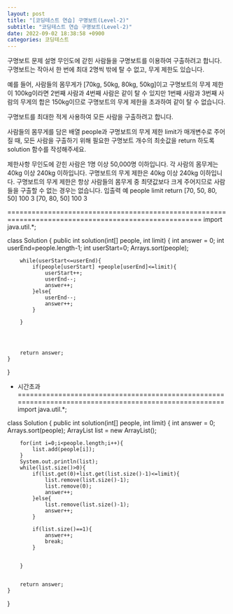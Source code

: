 ```yaml
---
layout: post
title: "[코딩테스트 연습] 구명보트(Level-2)"
subtitle: "코딩테스트 연습 구명보트(Level-2)"
date: 2022-09-02 18:38:58 +0900
categories: 코딩테스트
---
```

구명보트
문제 설명
무인도에 갇힌 사람들을 구명보트를 이용하여 구출하려고 합니다. 구명보트는 작아서 한 번에 최대 2명씩 밖에 탈 수 없고, 무게 제한도 있습니다.

예를 들어, 사람들의 몸무게가 [70kg, 50kg, 80kg, 50kg]이고 구명보트의 무게 제한이 100kg이라면 2번째 사람과 4번째 사람은 같이 탈 수 있지만 1번째 사람과 3번째 사람의 무게의 합은 150kg이므로 구명보트의 무게 제한을 초과하여 같이 탈 수 없습니다.

구명보트를 최대한 적게 사용하여 모든 사람을 구출하려고 합니다.

사람들의 몸무게를 담은 배열 people과 구명보트의 무게 제한 limit가 매개변수로 주어질 때, 모든 사람을 구출하기 위해 필요한 구명보트 개수의 최솟값을 return 하도록 solution 함수를 작성해주세요.

제한사항
무인도에 갇힌 사람은 1명 이상 50,000명 이하입니다.
각 사람의 몸무게는 40kg 이상 240kg 이하입니다.
구명보트의 무게 제한은 40kg 이상 240kg 이하입니다.
구명보트의 무게 제한은 항상 사람들의 몸무게 중 최댓값보다 크게 주어지므로 사람들을 구출할 수 없는 경우는 없습니다.
입출력 예
people	limit	return
[70, 50, 80, 50]	100	3
[70, 80, 50]	100	3



======================================================================================================
import java.util.*;

class Solution {
    public int solution(int[] people, int limit) {
        int answer = 0;
        int userEnd=people.length-1;
        int userStart=0;
        Arrays.sort(people);
        
        while(userStart<=userEnd){
            if(people[userStart] +people[userEnd]<=limit){
                userStart++;
                userEnd--;
                answer++;
            }else{
                userEnd--;
                answer++;
            }
            
        }
        
        
        
        
        return answer;
    }
}

- 시간초과
======================================================================================================
import java.util.*;

class Solution {
    public int solution(int[] people, int limit) {
        int answer = 0;
        Arrays.sort(people);
        ArrayList<Integer> list = new ArrayList();
        
        for(int i=0;i<people.length;i++){
            list.add(people[i]);
        }
        System.out.println(list);
        while(list.size()>0){
            if(list.get(0)+list.get(list.size()-1)<=limit){
                list.remove(list.size()-1);
                list.remove(0);
                answer++;
            }else{
                list.remove(list.size()-1);
                answer++;
            }
            
            if(list.size()==1){
                answer++;
                break;
            }
            
            
        }
        
        
        return answer;
    }
}
